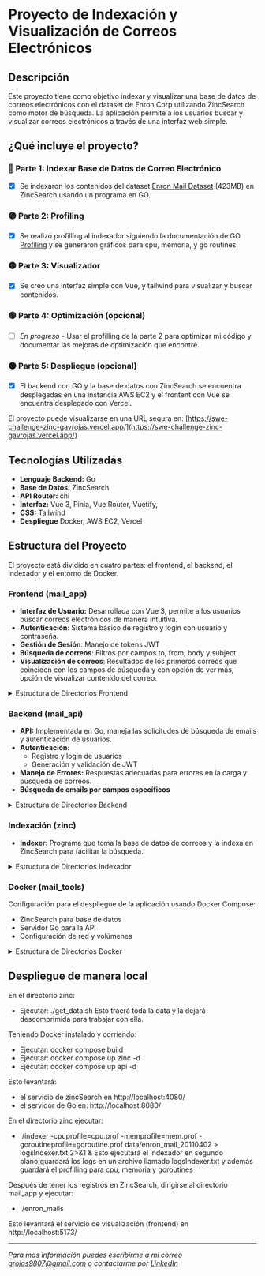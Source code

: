 # Proyecto de Indexación y Visualización de Correos Electrónicos

## Descripción
Este proyecto tiene como objetivo indexar y visualizar una base de datos de correos electrónicos con el dataset de Enron Corp utilizando ZincSearch como motor de búsqueda. La aplicación permite a los usuarios buscar y visualizar correos electrónicos a través de una interfaz web simple.

## ¿Qué incluye el proyecto?

### 🔵 Parte 1: Indexar Base de Datos de Correo Electrónico
- [x] Se indexaron los contenidos del dataset [Enron Mail Dataset](http://www.cs.cmu.edu/~enron/enron_mail_20110402.tgz) (423MB) en ZincSearch usando un programa en GO. 

### 🟣 Parte 2: Profiling
- [x] Se realizó profilling al indexador siguiendo la documentación de GO [Profiling](https://go.dev/doc/diagnostics#profiling) y se generaron gráficos para cpu, memoria, y go routines. 

### 🟡 Parte 3: Visualizador
- [x] Se creó una interfaz simple con Vue, y tailwind para visualizar y buscar contenidos. 

### 🟢 Parte 4: Optimización (opcional)
- [ ] *En progreso* - Usar el profilling de la parte 2 para optimizar mi código y documentar las mejoras de optimización que encontré. 

### 🟠 Parte 5: Despliegue (opcional)
- [x] El backend con GO y la base de datos con ZincSearch se encuentra desplegadas en una instancia AWS EC2 y el frontent con Vue se encuentra desplegado con Vercel. 

El proyecto puede visualizarse en una URL segura en: [https://swe-challenge-zinc-gavrojas.vercel.app/](https://swe-challenge-zinc-gavrojas.vercel.app/)

## Tecnologías Utilizadas
- **Lenguaje Backend:** Go
- **Base de Datos:** ZincSearch
- **API Router:** chi
- **Interfaz:** Vue 3, Pinia, Vue Router, Vuetify,
- **CSS:** Tailwind
- **Despliegue** Docker, AWS EC2, Vercel 

## Estructura del Proyecto

El proyecto está dividido en cuatro partes: el frontend, el backend, el indexador y el entorno de Docker.

### Frontend (mail_app)
- **Interfaz de Usuario:** Desarrollada con Vue 3, permite a los usuarios buscar correos electrónicos de manera intuitiva.
- **Autenticación**: Sistema básico de registro y login con usuario y contraseña. 
- **Gestión de Sesión**: Manejo de tokens JWT
- **Búsqueda de correos**: Filtros por campos to, from, body y subject
- **Visualización de correos**: Resultados de los primeros correos que coinciden con los campos de búsqueda y con opción de ver más, opción de visualizar contenido del correo. 

<details>
<summary>Estructura de Directorios Frontend</summary>

#### mail_app

```
src/
├── components/
│   ├── EmailList.vue
│   ├── EmailView.vue
│   ├── FoldersSidebar.vue
│   ├── LoginForm.vue
│   ├── RegisterForm.vue
│   ├── SearchCard.vue
│   └── Snackbar.vue
├── router/
│   └── index.ts
├── services/
│   ├── auth.ts
│   ├── email.ts
│   └── utils.ts
├── stores/
│   ├── auth.ts
│   └── emails.ts
├── types/
│   └── index.ts
├── views/
│   ├── FolderView.vue
│   ├── HomeView.vue
│   ├── LoginView.vue
│   └── RegisterView.vue
├── assets/
│   ├── base.css
│   ├── logo.svg
│   └── login.svg
└── main.ts
```
</details>

### Backend (mail_api)
- **API:** Implementada en Go, maneja las solicitudes de búsqueda de emails y autenticación de usuarios.
- **Autenticación**:
  - Registro y login de usuarios
  - Generación y validación de JWT
- **Manejo de Errores:** Respuestas adecuadas para errores en la carga y búsqueda de correos.
- **Búsqueda de emails por campos específicos**

<details>
<summary>Estructura de Directorios Backend</summary>

#### mail_api

```
mail_api/
├── auth/
│   ├── handlers.go
│   └── router.go
├── emails/
│   ├── handler.go
│   └── router.go
├── models/
│   ├── emails.go
│   ├── users.go
│   └── zinc.go
├── shared/
│   ├── jwt.go
│   ├── middlewares.go
│   └── sessions.go
├── users/
│   ├── handler.go
│   └── router.go
├── zinc/
│   └── zinc.go
├── Dockerfile
├── go.mod
├── go.sum
└── main.go
```
</details>

### Indexación (zinc)
- **Indexer:** Programa que toma la base de datos de correos y la indexa en ZincSearch para facilitar la búsqueda.

<details>
<summary>Estructura de Directorios Indexador</summary>

#### zinc

```
zinc/
├── config/
│   └── config.go
├── data/
│   └── enron_mail_20110402
├── mails/
│   └── mails.go
├── utils/
│   └── fileUtils.go
├── zinc/
│   ├── bulk.go
│   ├── client.go
│   ├── index.go
│   └── types.go
├── go.mod
└── main.go
```
</details>

### Docker (mail_tools)
Configuración para el despliegue de la aplicación usando Docker Compose:
- ZincSearch para base de datos
- Servidor Go para la API
- Configuración de red y volúmenes

<details>
<summary>Estructura de Directorios Docker</summary>
mail_tools/

```
mail_tools/
├── docker-compose.yml
└── README.md
```
</details>

## Despliegue de manera local
En el directorio zinc:
- Ejecutar: ./get_data.sh 
  Esto traerá toda la data y la dejará descomprimida para trabajar con ella.

Teniendo Docker instalado y corriendo: 
- Ejecutar: docker compose build 
- Ejecutar: docker compose up zinc -d 
- Ejecutar: docker compose up api -d

Esto levantará:
- el servicio de zincSearch en http://localhost:4080/
- el servidor de Go en: http://localhost:8080/

En el directorio zinc ejecutar: 
- ./indexer -cpuprofile=cpu.prof -memprofile=mem.prof -goroutineprofile=goroutine.prof data/enron_mail_20110402 > logsIndexer.txt 2>&1 &
  Esto ejecutará el indexador en segundo plano,guardará los logs en un archivo llamado logsIndexer.txt y además guardará el profilling para cpu, memoria y goroutines 

Después de tener los registros en ZincSearch, dirigirse al directorio mail_app y ejecutar: 
- ./enron_mails 

Esto levantará el servicio de visualización (frontend) en http://localhost:5173/

-----------------

*Para mas información puedes escribirme a mi correo grojas9807@gmail.com o contactarme por [LinkedIn](https://www.linkedin.com/in/gavrojas-dev/)*